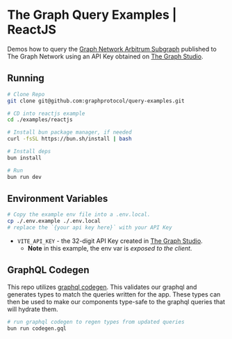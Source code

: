# The Graph Query Examples | ReactJS

Demos how to query the [Graph Network Arbitrum Subgraph](https://thegraph.com/explorer/subgraphs/DZz4kDTdmzWLWsV373w2bSmoar3umKKH9y82SUKr5qmp?view=Playground&chain=arbitrum-one) published to The Graph Network using an API Key obtained on [The Graph Studio](https://thegraph.com/studio).

## Running

```bash
# Clone Repo
git clone git@github.com:graphprotocol/query-examples.git

# CD into reactjs example
cd ./examples/reactjs

# Install bun package manager, if needed
curl -fsSL https://bun.sh/install | bash

# Install deps
bun install

# Run
bun run dev
```

## Environment Variables

```bash
# Copy the example env file into a .env.local.
cp ./.env.example ./.env.local
# replace the `{your api key here}` with your API Key
```

- `VITE_API_KEY` - the 32-digit API Key created in [The Graph Studio](https://thegraph.com/studio).
  - **Note** in this example, the env var is _exposed to the client_.

## GraphQL Codegen

This repo utilizes [graphql codegen](https://the-guild.dev/graphql/codegen). This validates our graphql and generates types to match the queries written for the app. These types can then be used to make our components type-safe to the graphql queries that will hydrate them.

```bash
# run graphql codegen to regen types from updated queries
bun run codegen.gql
```
